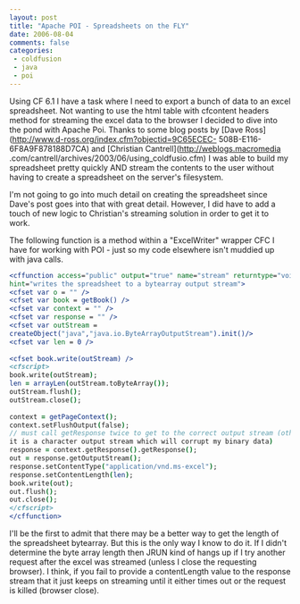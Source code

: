 ```yaml
---
layout: post
title: "Apache POI - Spreadsheets on the FLY"
date: 2006-08-04
comments: false
categories:
 - coldfusion
 - java
 - poi
---
```

Using CF 6.1 I have a task where I need to export a bunch of data to an excel
spreadsheet. Not wanting to use the html table with cfcontent headers method
for streaming the excel data to the browser I decided to dive into the pond
with Apache Poi. Thanks to some blog posts by [Dave
Ross](http://www.d-ross.org/index.cfm?objectid=9C65ECEC-
508B-E116-6F8A9F878188D7CA) and [Christian Cantrell](http://weblogs.macromedia
.com/cantrell/archives/2003/06/using_coldfusio.cfm) I was able to build my
spreadsheet pretty quickly AND stream the contents to the user without having
to create a spreadsheet on the server's filesystem.  
  
I'm not going to go into much detail on creating the spreadsheet since Dave's
post goes into that with great detail. However, I did have to add a touch of
new logic to Christian's streaming solution in order to get it to work.  
  
The following function is a method within a "ExcelWriter" wrapper CFC I have
for working with POI - just so my code elsewhere isn't muddied up with java
calls.  
  
```cfm  
<cffunction access="public" output="true" name="stream" returntype="void"
hint="writes the spreadsheet to a bytearray output stream">  
<cfset var o = "" />  
<cfset var book = getBook() />  
<cfset var context = "" />  
<cfset var response = "" />  
<cfset var outStream =
createObject("java","java.io.ByteArrayOutputStream").init()/>  
<cfset var len = 0 />  
  
<cfset book.write(outStream) />  
<cfscript>  
book.write(outStream);  
len = arrayLen(outStream.toByteArray());  
outStream.flush();  
outStream.close();  
  
context = getPageContext();  
context.setFlushOutput(false);  
// must call getResponse twice to get to the correct output stream (otherwise
it is a character output stream which will corrupt my binary data)  
response = context.getResponse().getResponse();  
out = response.getOutputStream();  
response.setContentType("application/vnd.ms-excel");  
response.setContentLength(len);  
book.write(out);  
out.flush();  
out.close();  
</cfscript>  
</cffunction>  
```  
  
I'll be the first to admit that there may be a better way to get the length of
the spreadsheet bytearray. But this is the only way I know to do it. If I
didn't determine the byte array length then JRUN kind of hangs up if I try
another request after the excel was streamed (unless I close the requesting
browser). I think, if you fail to provide a contentLength value to the
response stream that it just keeps on streaming until it either times out or
the request is killed (browser close).


